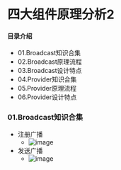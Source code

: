 # 四大组件原理分析2
#### 目录介绍
- 01.Broadcast知识合集
- 02.Broadcast原理流程
- 03.Broadcast设计特点
- 04.Provider知识合集
- 05.Provider原理流程
- 06.Provider设计特点



### 01.Broadcast知识合集
- 注册广播
    - ![image](https://box.kancloud.cn/e3ca3b92735f0d6505aec285aee1f98b_651x268.png)
- 发送广播
    - ![image](https://box.kancloud.cn/a02a367c95193289e3262e37ffcc7ded_986x335.png)


















